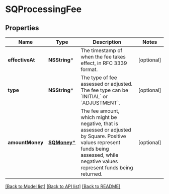 # SQProcessingFee

## Properties
Name | Type | Description | Notes
------------ | ------------- | ------------- | -------------
**effectiveAt** | **NSString*** | The timestamp of when the fee takes effect, in RFC 3339 format. | [optional] 
**type** | **NSString*** | The type of fee assessed or adjusted. The fee type can be &#x60;INITIAL&#x60; or &#x60;ADJUSTMENT&#x60;. | [optional] 
**amountMoney** | [**SQMoney***](SQMoney.md) | The fee amount, which might be negative, that is assessed or adjusted by Square.  Positive values represent funds being assessed, while negative values represent funds being returned. | [optional] 

[[Back to Model list]](../README.md#documentation-for-models) [[Back to API list]](../README.md#documentation-for-api-endpoints) [[Back to README]](../README.md)


